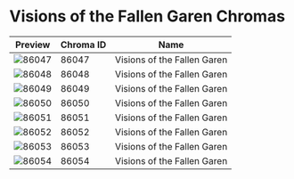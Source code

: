 # Visions of the Fallen Garen Chromas



| Preview | Chroma ID | Name |
|---------|-----------|------|
| ![86047](https://raw.communitydragon.org/latest/plugins/rcp-be-lol-game-data/global/default/v1/champion-chroma-images/86/86047.png) | 86047 | Visions of the Fallen Garen |
| ![86048](https://raw.communitydragon.org/latest/plugins/rcp-be-lol-game-data/global/default/v1/champion-chroma-images/86/86048.png) | 86048 | Visions of the Fallen Garen |
| ![86049](https://raw.communitydragon.org/latest/plugins/rcp-be-lol-game-data/global/default/v1/champion-chroma-images/86/86049.png) | 86049 | Visions of the Fallen Garen |
| ![86050](https://raw.communitydragon.org/latest/plugins/rcp-be-lol-game-data/global/default/v1/champion-chroma-images/86/86050.png) | 86050 | Visions of the Fallen Garen |
| ![86051](https://raw.communitydragon.org/latest/plugins/rcp-be-lol-game-data/global/default/v1/champion-chroma-images/86/86051.png) | 86051 | Visions of the Fallen Garen |
| ![86052](https://raw.communitydragon.org/latest/plugins/rcp-be-lol-game-data/global/default/v1/champion-chroma-images/86/86052.png) | 86052 | Visions of the Fallen Garen |
| ![86053](https://raw.communitydragon.org/latest/plugins/rcp-be-lol-game-data/global/default/v1/champion-chroma-images/86/86053.png) | 86053 | Visions of the Fallen Garen |
| ![86054](https://raw.communitydragon.org/latest/plugins/rcp-be-lol-game-data/global/default/v1/champion-chroma-images/86/86054.png) | 86054 | Visions of the Fallen Garen |